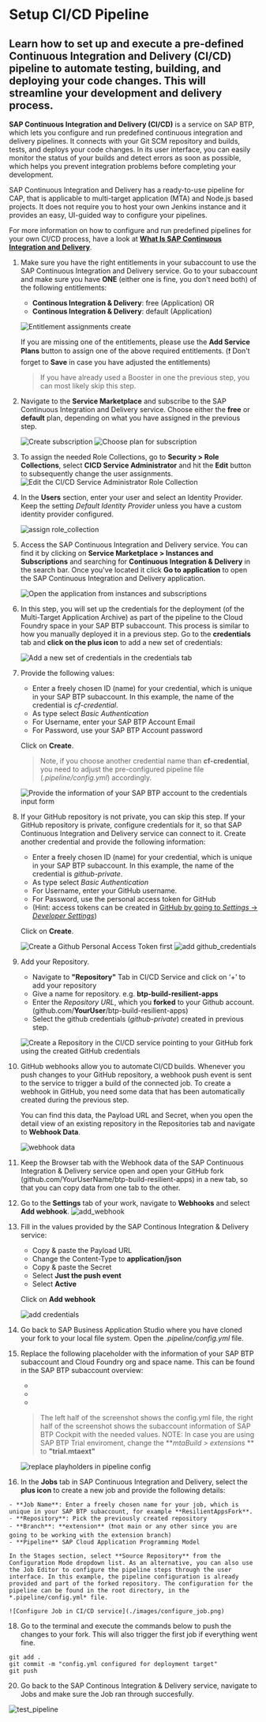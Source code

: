 # Setup CI/CD Pipeline

Learn how to set up and execute a pre-defined Continuous Integration and Delivery (CI/CD) pipeline to automate testing, building, and deploying your code changes. This will streamline your development and delivery process.
--- 
**SAP Continuous Integration and Delivery (CI/CD)** is a service on SAP BTP, which lets you configure and run predefined continuous integration and delivery pipelines. It connects with your Git SCM repository and builds, tests, and deploys your code changes. In its user interface, you can easily monitor the status of your builds and detect errors as soon as possible, which helps you prevent integration problems before completing your development.

SAP Continuous Integration and Delivery has a ready-to-use pipeline for CAP, that is applicable to multi-target application (MTA) and Node.js based projects. It does not require you to host your own Jenkins instance and it provides an easy, UI-guided way to configure your pipelines.

For more information on how to configure and run predefined pipelines for your own CI/CD process, have a look at **[What Is SAP Continuous Integration and Delivery](https://help.sap.com/viewer/SAP-Cloud-Platform-Continuous-Integration-and-Delivery)**.

1. Make sure you have the right entitlements in your subaccount to use the SAP Continuous Integration and Delivery service. Go to your subaccount and make sure you have **ONE** (either one is fine, you don't need both) of the following entitlements: 

    - **Continous Integration & Delivery**: free (Application) OR
    - **Continous Integration & Delivery**: default (Application)

    ![Entitlement assignments create](./images/entitlements.png)

    If you are missing one of the entitlements, please use the **Add Service Plans** button to assign one of the above required entitlements. (❗️ Don't forget to **Save** in case you have adjusted the entitlements)

    > If you have already used a Booster in one the previous step, you can most likely skip this step. 

2. Navigate to the **Service Marketplace** and subscribe to the SAP Continuous Integration and Delivery service. Choose either the **free** or **default** plan, depending on what you have assigned in the previous step. 

    ![Create subscription](./images/create_subscription.png)
    ![Choose plan for subscription](./images/subscription_popup.png)

3. To assign the needed Role Collections, go to **Security > Role Collections**, select **CICD Service Administrator** and hit the **Edit** button to subsequently change the user assignments. 
    ![Edit the CI/CD Service Administrator Role Collection](./images/edit_cicd_admin.png)

4. In the **Users** section, enter your user and select an Identity Provider. Keep the setting *Default Identity Provider* unless you have a custom identity provider configured.

    ![assign role_collection](./images/add_user_rolecollection.png)

5. Access the SAP Continuous Integration and Delivery service. You can find it by clicking on **Service Marketplace > Instances and Subscriptions** and searching for **Continuous Integration & Delivery** in the search bar. Once you've located it click **Go to application** to open the SAP Continuous Integration and Delivery application. 

    ![Open the application from instances and subscriptions](./images/open_cicd_app.png)

6. In this step, you will set up the credentials for the deployment (of the Multi-Target Application Archive) as part of the pipeline to the Cloud Foundry space in your SAP BTP subaccount. This process is similar to how you manually deployed it in a previous step. Go to the **credentials** tab and **click on the plus icon** to add a new set of credentials:

    ![Add a new set of credentials in the credentials tab](./images/open_cicd_app.png)

7. Provide the following values: 
    - Enter a freely chosen ID (name) for your credential, which is unique in your SAP BTP subaccount. In this example, the name of the credential is *cf-credential*.
    - As type select *Basic Authentication* 
    - For Username, enter your SAP BTP Account Email
    - For Password, use your SAP BTP Account password
    
    Click on **Create**.

    >Note, if you choose another credential name than **cf-credential**, you need to adjust the pre-configured pipeline file (*.pipeline/config.yml*) accordingly.
    
    ![Provide the information of your SAP BTP account to the credentials input form](./images/cf-credential.png)

8.  If your GitHub repository is not private, you can skip this step. If your GitHub repository is private, configure credentials for it, so that SAP Continuous Integration and Delivery service can connect to it. Create another credential and provide the following information: 

    - Enter a freely chosen ID (name) for your credential, which is unique in your SAP BTP subaccount. In this example, the name of the credential is *github-private*.
    - As type select *Basic Authentication* 
    - For Username, enter your GitHub username.
    - For Password, use the personal access token for GitHub
    - (Hint: access tokens can be created in [GitHub by going to *Settings* -> *Developer Settings*](https://docs.github.com/en/github/authenticating-to-github/keeping-your-account-and-data-secure/creating-a-personal-access-token))
    
    Click on **Create**.

    ![Create a Github Personal Access Token first](./images/github_pat.png)
    ![add github_credentials](./images/github_credential.png)

9. Add your Repository.
   - Navigate to **"Repository"** Tab in CI/CD Service and click on ‘+’ to add your repository
   - Give a name for repository. e.g. **btp-build-resilient-apps** 
   - Enter the *Repository URL*, which you **forked** to your Github account. (github.com/**YourUser**/btp-build-resilient-apps)
   - Select the github credentials (*github-private*) created in previous step. 

   ![Create a Repository in the CI/CD service pointing to your GitHub fork using the created GitHub credentials](./images/create_repo.png)

10. GitHub webhooks allow you to automate CI/CD builds. Whenever you push changes to your GitHub repository, a webhook push event is sent to the service to trigger a build of the connected job. To create a webhook in GitHub, you need some data that has been automatically created during the previous step. 

    You can find this data, the Payload URL and Secret, when you open the detail view of an existing repository in the Repositories tab and navigate to **Webhook Data**.
   
    ![webhook data](./images/webhook_data.png)
   
11. Keep the Browser tab with the Webhook data of the SAP Continuous Integration & Delivery service open and open your GitHub fork (github.com/YourUserName/btp-build-resilient-apps) in a new tab, so that you can copy data from one tab to the other. 
    
12. Go to the **Settings** tab of your work, navigate to **Webhooks** and select **Add webhook**.
    ![add_webhook](./images/add_github_webhook.png)

13. Fill in the values provided by the SAP Continous Integration & Delivery service: 

    - Copy & paste the Payload URL
    - Change the Content-Type to **application/json**
    - Copy & paste the Secret
    - Select **Just the push event**
    - Select **Active**

    Click on **Add webhook**

    ![add credentials](./images/provide_payload.png)

15. Go back to SAP Business Application Studio where you have cloned your fork to your local file system. Open the *.pipeline/config.yml* file. 
16. Replace the following placeholder with the information of your SAP BTP subaccount and Cloud Foundry org and space name. This can be found in the SAP BTP subaccount overview: 
    - <cf-org>
    - <cf-space>
    - <cf-api>

    > The left half of the screenshot shows the config.yml file, the right half of the screenshot shows the subaccount information of SAP BTP Cockpit with the needed values.
    > NOTE: In case you are using SAP BTP Trial enviroment, change the **_mtaBuild > extensions_ ** to **"trial.mtaext"**

    ![replace playholders in pipeline config](./images/replace_cfvars.png)

17.  In the **Jobs** tab in SAP Continuous Integration and Delivery, select the **plus icon** to create a new job and provide the following details:

    - **Job Name**: Enter a freely chosen name for your job, which is unique in your SAP BTP subaccount, for example **ResilientAppsFork**.
    - **Repository**: Pick the previously created repository
    - **Branch**: **extension** (❗️not main or any other since you are going to be working with the extension branch)
    - **Pipeline** SAP Cloud Application Programming Model 
     
    In the Stages section, select **Source Repository** from the Configuration Mode dropdown list. As an alternative, you can also use the Job Editor to configure the pipeline steps through the user interface. In this example, the pipeline configuration is already provided and part of the forked repository. The configuration for the pipeline can be found in the root directory, in the *.pipeline/config.yml* file.

    ![Configure Job in CI/CD service](./images/configure_job.png)

18. Go to the terminal and execute the commands below to push the changes to your fork. This will also trigger the first job if everything went fine. 

```shell
git add .
git commit -m "config.yml configured for deployment target"
git push
```

20. Go back to the SAP Continous Integration & Delivery service, navigate to Jobs and make sure the Job ran through succesfully. 

 ![test_pipeline](./images/cicd11.png)



